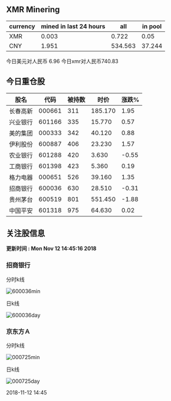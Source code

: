 ## XMR Minering

|currency|mined in last 24 hours|all|in pool|
|---|---|---|---|
|XMR|0.003|0.722|0.05|
|CNY|1.951|534.563|37.244|

今日美元对人民币 6.96	今日xmr对人民币740.83


## 今日重仓股 

|股名|代码|被持数|时价|涨跌%|
|---|---|---|---|---|
|长春高新|000661|311|185.170|1.95|
|兴业银行|601166|335|15.770|0.57|
|美的集团|000333|342|40.120|0.88|
|伊利股份|600887|406|23.230|1.57|
|农业银行|601288|420|3.630|-0.55|
|工商银行|601398|423|5.360|0.19|
|格力电器|000651|526|39.160|1.35|
|招商银行|600036|630|28.510|-0.31|
|贵州茅台|600519|801|551.450|-1.88|
|中国平安|601318|975|64.630|0.02|

## 关注股信息
**更新时间 : Mon Nov 12 14:45:16 2018**
### 招商银行 
分时k线

![600036min](http://image.sinajs.cn/newchart/min/n/sh600036.gif)

日k线

![600036day](http://image.sinajs.cn/newchart/daily/n/sh600036.gif)

### 京东方Ａ 
分时k线

![000725min](http://image.sinajs.cn/newchart/min/n/sz000725.gif)

日k线

![000725day](http://image.sinajs.cn/newchart/daily/n/sz000725.gif)

2018-11-12 14:45